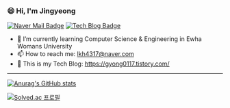 <!-- ![header](https://capsule-render.vercel.app/api?type=waving&color=timeGradient&height=200&section=header)   -->

### 😄 Hi, I'm Jingyeong

[![Naver Mail Badge](https://img.shields.io/badge/NaverMail-03C75A?style=flat-square&logo=naver&logoColor=white&link=mailto:lkh4317@naver.com)](mailto:lkh4317@naver.com)
[![Tech Blog Badge](https://img.shields.io/badge/Tistory-000000?style=flat-square&link=https://gyong0117.tistory.com/)](https://gyong0117.tistory.com/)

-   🌱 I’m currently learning Computer Science & Engineering in Ewha Womans University
-   📫 How to reach me: lkh4317@naver.com
-   :memo: This is my Tech Blog: https://gyong0117.tistory.com/
<!--
-   🔭 I’m currently working on ...
-   👯 I’m looking to collaborate on ...
-   🤔 I’m looking for help with ...
-   💬 Ask me about ...
-   📫 How to reach me: ...
-   😄 Pronouns: ...
-   ⚡ Fun fact: ...
    -->

---

[![Anurag's GitHub stats](https://github-readme-stats.vercel.app/api?username=dooli1971039&theme=cobalt&show_icons=true)](https://github.com/dooli1971039/github-readme-stats)

[![Solved.ac 프로필](http://mazassumnida.wtf/api/v2/generate_badge?boj=lkh4317)](https://solved.ac/lkh4317)
